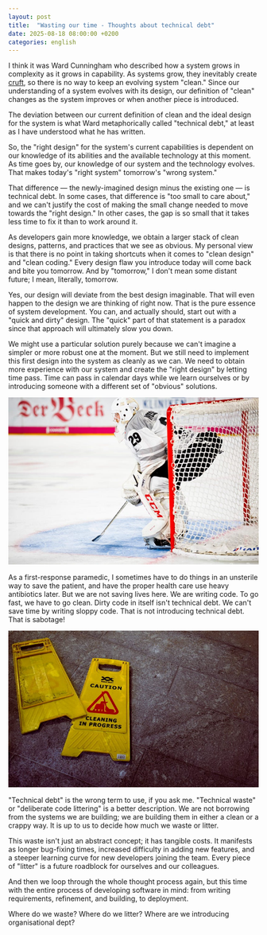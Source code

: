 ```yaml
---
layout: post
title:  "Wasting our time - Thoughts about technical debt"
date: 2025-08-18 08:00:00 +0200
categories: english
---
```


I think it was Ward Cunningham who described how a system grows in complexity as it grows in capability. As systems grow, they inevitably create [cruft](https://en.wikipedia.org/wiki/Cruft), so there is no way to keep an evolving system "clean." Since our understanding of a system evolves with its design, our definition of "clean" changes as the system improves or when another piece is introduced.

The deviation between our current definition of clean and the ideal design for the system is what Ward metaphorically called "technical debt," at least as I have understood what he has written.

So, the "right design" for the system's current capabilities is dependent on our knowledge of its abilities and the available technology at this moment. As time goes by, our knowledge of our system and the technology evolves. That makes today's "right system" tomorrow's "wrong system."

That difference — the newly-imagined design minus the existing one — is technical debt. In some cases, that difference is "too small to care about," and we can't justify the cost of making the small change needed to move towards the "right design." In other cases, the gap is so small that it takes less time to fix it than to work around it.

As developers gain more knowledge, we obtain a larger stack of clean designs, patterns, and practices that we see as obvious. My personal view is that there is no point in taking shortcuts when it comes to "clean design" and "clean coding." Every design flaw you introduce today will come back and bite you tomorrow. And by "tomorrow," I don't mean some distant future; I mean, literally, tomorrow.

Yes, our design will deviate from the best design imaginable. That will even happen to the design we are thinking of right now. That is the pure essence of system development. You can, and actually should, start out with a "quick and dirty" design. The "quick" part of that statement is a paradox since that approach will ultimately slow you down.

We might use a particular solution purely because we can't imagine a simpler or more robust one at the moment. But we still need to implement this first design into the system as cleanly as we can. We need to obtain more experience with our system and create the "right design" by letting time pass. Time can pass in calendar days while we learn ourselves or by introducing someone with a different set of "obvious" solutions.

![Photo of a hockey goalie by Markus Spiske on Unsplash](/images/posts/waste/waste-hockey-golie.jpg)

As a first-response paramedic, I sometimes have to do things in an unsterile way to save the patient, and have the proper health care use heavy antibiotics later. But we are not saving lives here. We are writing code. To go fast, we have to go clean. Dirty code in itself isn't technical debt. We can't save time by writing sloppy code. That is not introducing technical debt. That is sabotage!

![Photo of cleaning signs by Oliver Hale on Unsplash](/images/posts/waste/waste-cleaning-signs.jpg)

"Technical debt" is the wrong term to use, if you ask me. "Technical waste" or "deliberate code littering" is a better description. We are not borrowing from the systems we are building; we are building them in either a clean or a crappy way. It is up to us to decide how much we waste or litter.

This waste isn't just an abstract concept; it has tangible costs. It manifests as longer bug-fixing times, increased difficulty in adding new features, and a steeper learning curve for new developers joining the team. Every piece of "litter" is a future roadblock for ourselves and our colleagues.

And then we loop through the whole thought process again, but this time with the entire process of developing software in mind: from writing requirements, refinement, and building, to deployment.

Where do we waste? Where do we litter? Where are we introducing organisational dept?